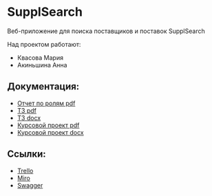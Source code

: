 # SupplSearch
Веб-приложение для поиска поставщиков и поставок SupplSearch

Над проектом работают:
- Квасова Мария
- Акиньшина Анна

## Документация: 
* [Отчет по ролям pdf](https://github.com/kvasovaM/SupplSearch/blob/master/Documents/Отчет%20по%20ролям.pdf)
* [ТЗ pdf](https://github.com/kvasovaM/SupplSearch/blob/master/Documents/Техническое%20задание.pdf)
* [ТЗ docx](https://github.com/kvasovaM/SupplSearch/blob/master/Documents/Техническое%20задание.docx)
* [Курсовой проект pdf](https://github.com/kvasovaM/SupplSearch/blob/master/Documents/Курсовой%20проект.pdf)
* [Курсовой проект docx](https://github.com/kvasovaM/SupplSearch/blob/master/Documents/Курсовой%20проект.docx)

## Ссылки:

* [Trello](https://trello.com/b/96hKmHXz/проект-по-тп)
* [Miro](https://miro.com/app/board/o9J_kvWp8H8=/)
* [Swagger](https://s284996.savps.ru/api/ui)

